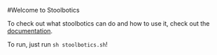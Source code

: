 #Welcome to Stoolbotics

To check out what stoolbotics can do and how to use it, check out the [documentation](https://github.com/Stonelinks/Stoolbotics/tree/master/docs).

To run, just run `sh stoolbotics.sh`!

